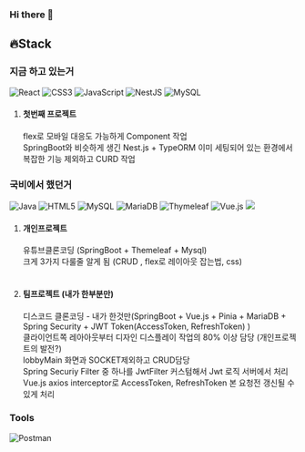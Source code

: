 ### Hi there 👋

<!--
**GuGura/GuGura** is a ✨ _special_ ✨ repository because its `README.md` (this file) appears on your GitHub profile.

Here are some ideas to get you started:

- 🔭 I’m currently working on ...
- 🌱 I’m currently learning ...
- 👯 I’m looking to collaborate on ...
- 🤔 I’m looking for help with ...
- 💬 Ask me about ...
- 📫 How to reach me: ...
- 😄 Pronouns: ...
- ⚡ Fun fact: ...
-->

## 🔥Stack

### 지금 하고 있는거 
![React](https://img.shields.io/badge/react-%2320232a.svg?style=for-the-badge&logo=react&logoColor=%2361DAFB)
![CSS3](https://img.shields.io/badge/css3-%231572B6.svg?style=for-the-badge&logo=css3&logoColor=white)
![JavaScript](https://img.shields.io/badge/javascript-%23323330.svg?style=for-the-badge&logo=javascript&logoColor=%23F7DF1E)
![NestJS](https://img.shields.io/badge/nestjs-%23E0234E.svg?style=for-the-badge&logo=nestjs&logoColor=white)
![MySQL](https://img.shields.io/badge/mysql-%2300f.svg?style=for-the-badge&logo=mysql&logoColor=white)

1. #### 첫번째 프로젝트
   flex로 모바일 대응도 가능하게 Component 작업  <br>
   SpringBoot와 비슷하게 생긴 Nest.js + TypeORM 이미 세팅되어 있는 환경에서 복잡한 기능 제외하고 CURD 작업 <br>


### 국비에서 했던거
![Java](https://img.shields.io/badge/java-%23ED8B00.svg?style=for-the-badge&logo=openjdk&logoColor=white)
![HTML5](https://img.shields.io/badge/html5-%23E34F26.svg?style=for-the-badge&logo=html5&logoColor=white)
![MySQL](https://img.shields.io/badge/mysql-%2300f.svg?style=for-the-badge&logo=mysql&logoColor=white)
![MariaDB](https://img.shields.io/badge/MariaDB-003545?style=for-the-badge&logo=mariadb&logoColor=white)
![Thymeleaf](https://img.shields.io/badge/Thymeleaf-%23005C0F.svg?style=for-the-badge&logo=Thymeleaf&logoColor=white)
![Vue.js](https://img.shields.io/badge/vuejs-%2335495e.svg?style=for-the-badge&logo=vuedotjs&logoColor=%234FC08D)
<img src="https://img.shields.io/badge/springboot-6DB33F?style=for-the-badge&logo=springboot&logoColor=white">

1. #### 개인프로젝트
   유튜브클론코딩 (SpringBoot + Themeleaf + Mysql) <br>
   크게 3가지 다룰줄 알게 됨 (CRUD , flex로 레이아웃 잡는법, css) <br><br>
2. #### 팀프로젝트 (내가 한부분만)
   디스코드 클론코딩 - 내가 한것만(SpringBoot + Vue.js + Pinia + MariaDB + Spring Security + JWT Token(AccessToken, RefreshToken) ) <br>
   클라이언트쪽 레아아웃부터 디자인 디스플레이 작업의 80% 이상 담당 (개인프로젝트의 발전?) <br>
   lobbyMain 화면과 SOCKET제외하고 CRUD담당 <br>
   Spring Securiy Filter 중 하나를 JwtFilter 커스텀해서 Jwt 로직 서버에서 처리 <br>
   Vue.js axios interceptor로 AccessToken, RefreshToken 본 요청전 갱신될 수 있게 처리 <br>

### Tools
![Postman](https://img.shields.io/badge/Postman-FF6C37?style=for-the-badge&logo=postman&logoColor=white)
